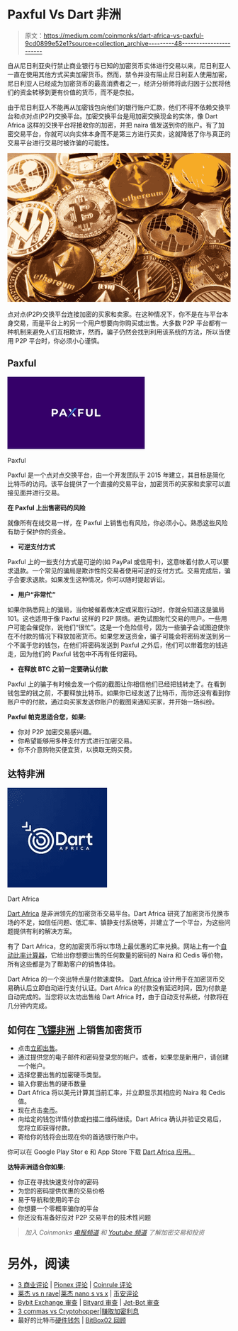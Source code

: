 # Paxful Vs Dart 非洲

> 原文：<https://medium.com/coinmonks/dart-africa-vs-paxful-9cd0899e52e1?source=collection_archive---------48----------------------->

自从尼日利亚央行禁止商业银行与已知的加密货币实体进行交易以来，尼日利亚人一直在使用其他方式买卖加密货币。然而，禁令并没有阻止尼日利亚人使用加密，尼日利亚人已经成为加密货币的最高消费者之一，经济分析师将此归因于公民将他们的资金转移到更有价值的货币，而不是奈拉。

由于尼日利亚人不能再从加密钱包向他们的银行账户汇款，他们不得不依赖交换平台和点对点(P2P)交换平台。加密交换平台是用加密交换现金的实体，像 Dart Africa 这样的交换平台将接收你的加密，并把 naira 值发送到你的账户。有了加密交易平台，你就可以向实体本身而不是第三方进行买卖，这就降低了你与真正的交易平台进行交易时被诈骗的可能性。

![](img/c5f1aeff52d1cdc6b7c13b09854cfc1e.png)

点对点(P2P)交换平台连接加密的买家和卖家。在这种情况下，你不是在与平台本身交易，而是平台上的另一个用户想要向你购买或出售。大多数 P2P 平台都有一种机制来避免人们互相欺诈，然而，骗子仍然会找到利用该系统的方法，所以当使用 P2P 平台时，你必须小心谨慎。

## **Paxful**

![](img/ba5c16de8c1d7ccebb839da9935feea2.png)

Paxful

Paxful 是一个点对点交换平台，由一个开发团队于 2015 年建立，其目标是简化比特币的访问。该平台提供了一个直接的交易平台，加密货币的买家和卖家可以直接见面并进行交易。

**在 Paxful 上出售密码的风险**

就像所有在线交易一样，在 Paxful 上销售也有风险，你必须小心。熟悉这些风险有助于保护你的资金。

*   **可逆支付方式**

Paxful 上的一些支付方式是可逆的(如 PayPal 或信用卡)，这意味着付款人可以要求退款。一个常见的骗局是欺诈性的交易者使用可逆的支付方式。交易完成后，骗子会要求退款。如果发生这种情况，你可以随时提起诉讼。

*   **用户“非常忙”**

如果你熟悉网上的骗局，当你被催着做决定或采取行动时，你就会知道这是骗局 101。这也适用于像 Paxful 这样的 P2P 网络。避免试图匆忙交易的用户。一些用户可能会催促你，说他们“很忙”。这是一个危险信号，因为一些骗子会试图迫使你在不付款的情况下释放加密货币。如果您发送资金，骗子可能会将密码发送到另一个不属于您的钱包，在他们将密码发送到 Paxful 之外后，他们可以带着您的钱逃走，因为他们的 Paxful 钱包中不再有任何密码。

*   **在释放 BTC 之前一定要确认付款**

Paxful 上的骗子有时候会发一个假的截图让你相信他们已经把钱转走了。在看到钱包里的钱之前，不要释放比特币。如果你已经发送了比特币，而你还没有看到你账户中的付款，通过向买家发送你账户的截图来通知买家，并开始一场纠纷。

**Paxful 帕克思适合您，如果:**

*   你对 P2P 加密交易感兴趣。
*   你希望能够用多种支付方式进行加密交易。
*   你不介意购物买便宜货，以换取无购买费。

## **达特非洲**

![](img/b81b57348241553fd6ff8ca56117c5fc.png)

Dart Africa

[Dart Africa](http://dartafrica.io) 是非洲领先的加密货币交易平台。Dart Africa 研究了加密货币兑换市场的不足，如信任问题、低汇率、镇静支付系统等，并建立了一个平台，为这些问题提供有利的解决方案。

有了 Dart Africa，您的加密货币将以市场上最优惠的汇率兑换。网站上有一个[自动比率计算器](https://dartafrica.io/coincalculator)，它给出你想要出售的任何数量的密码的 Naira 和 Cedis 等价物，所有这些都是为了帮助客户的销售体验。

Dart Africa 的一个突出特点是付款速度快。 [Dart Africa](https://dartafrica.io/) 设计用于在加密货币交易确认后立即自动进行支付认证。Dart Africa 的付款没有延迟时间，因为付款是自动完成的。当您将以太坊出售给 Dart Africa 时，由于自动支付系统，付款将在几分钟内完成。

## **如何在** [**飞镖非洲**](http://dartafrica.io) 上销售加密货币

*   点击[立即出售](https://dartafrica.io/sellcoin/complete)。
*   通过提供您的电子邮件和密码登录您的帐户。或者，如果您是新用户，请创建一个帐户。
*   选择您要出售的加密硬币类型。
*   输入你要出售的硬币数量
*   Dart Africa 将以美元计算其当前汇率，并立即显示其相应的 Naira 和 Cedis 值。
*   现在点击[卖币](https://dartafrica.io/sellcoin/complete)。
*   向给定的钱包详情付款或扫描二维码继续。Dart Africa 确认并验证交易后，您将立即获得付款。
*   寄给你的钱将会出现在你的首选银行账户中。

你可以在 Google Play Stor e 和 App Store 下载 [Dart Africa 应用。](https://play.google.com/store/apps/details?id=com.dartafrica&hl=en_US&gl=US)

**达特非洲适合你如果:**

*   你正在寻找快速支付你的密码
*   为您的密码提供优惠的交易价格
*   易于导航和使用的平台
*   你想要一个零概率骗你的平台
*   你还没有准备好应对 P2P 交易平台的技术性问题

> *加入 Coinmonks* [*电报频道*](https://t.me/coincodecap) *和* [*Youtube 频道*](https://www.youtube.com/c/coinmonks/videos) *了解加密交易和投资*

# 另外，阅读

*   [3 商业评论](/coinmonks/3commas-review-an-excellent-crypto-trading-bot-2020-1313a58bec92) | [Pionex 评论](https://coincodecap.com/pionex-review-exchange-with-crypto-trading-bot) | [Coinrule 评论](/coinmonks/coinrule-review-2021-a-beginner-friendly-crypto-trading-bot-daf0504848ba)
*   [莱杰 vs n rave](/coinmonks/ledger-vs-ngrave-zero-7e40f0c1d694)|[莱杰 nano s vs x](/coinmonks/ledger-nano-s-vs-x-battery-hardware-price-storage-59a6663fe3b0) | [币安评论](/coinmonks/binance-review-ee10d3bf3b6e)
*   [Bybit Exchange 审查](/coinmonks/bybit-exchange-review-dbd570019b71) | [Bityard 审查](https://coincodecap.com/bityard-reivew) | [Jet-Bot 审查](https://coincodecap.com/jet-bot-review)
*   [3 commas vs Cryptohopper](/coinmonks/3commas-vs-pionex-vs-cryptohopper-best-crypto-bot-6a98d2baa203)|[赚取加密利息](/coinmonks/earn-crypto-interest-b10b810fdda3)
*   最好的比特币[硬件钱包](/coinmonks/hardware-wallets-dfa1211730c6) | [BitBox02 回顾](/coinmonks/bitbox02-review-your-swiss-bitcoin-hardware-wallet-c36c88fff29)